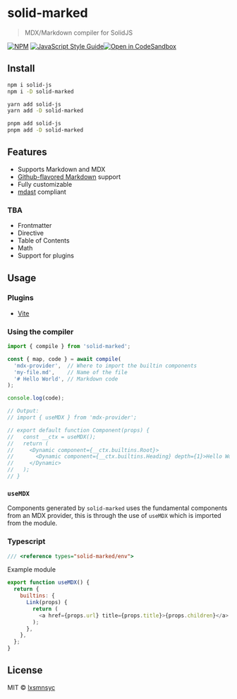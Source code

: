 # solid-marked

> MDX/Markdown compiler for SolidJS

[![NPM](https://img.shields.io/npm/v/solid-marked.svg)](https://www.npmjs.com/package/solid-marked) [![JavaScript Style Guide](https://badgen.net/badge/code%20style/airbnb/ff5a5f?icon=airbnb)](https://github.com/airbnb/javascript)[![Open in CodeSandbox](https://img.shields.io/badge/Open%20in-CodeSandbox-blue?style=flat-square&logo=codesandbox)](https://codesandbox.io/s/github/LXSMNSYC/solid-marked/tree/main/examples/vite-demo)

## Install

```bash
npm i solid-js
npm i -D solid-marked
```

```bash
yarn add solid-js
yarn add -D solid-marked
```

```bash
pnpm add solid-js
pnpm add -D solid-marked
```

## Features

- Supports Markdown and MDX
- [Github-flavored Markdown](https://github.github.com/gfm/) support
- Fully customizable
- [mdast](https://github.com/syntax-tree/mdast) compliant

### TBA

- Frontmatter
- Directive
- Table of Contents
- Math
- Support for plugins

## Usage

### Plugins

- [Vite](https://github.com/LXSMNSYC/solid-marked/tree/main/packages/vite-plugin-solid-marked)

### Using the compiler

```js
import { compile } from 'solid-marked';

const { map, code } = await compile(
  'mdx-provider',  // Where to import the builtin components
  'my-file.md',    // Name of the file
  '# Hello World', // Markdown code
);

console.log(code);

// Output:
// import { useMDX } from 'mdx-provider';

// export default function Component(props) {
//   const __ctx = useMDX();
//   return (
//     <Dynamic component={__ctx.builtins.Root}>
//       <Dynamic component={__ctx.builtins.Heading} depth={1}>Hello World</Dynamic>
//     </Dynamic>
//   );
// }
```

### `useMDX`

Components generated by `solid-marked` uses the fundamental components from an MDX provider, this is through the use of `useMDX` which is imported from the module.

### Typescript

```ts
/// <reference types="solid-marked/env">
```

Example module

```js
export function useMDX() {
  return {
    builtins: {
      Link(props) {
        return (
          <a href={props.url} title={props.title}>{props.children}</a>
        );
      },
    },
  };
}
```

## License

MIT © [lxsmnsyc](https://github.com/lxsmnsyc)
